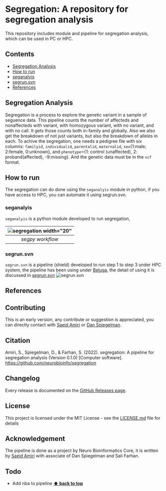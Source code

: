 # Segregation: A repository for segregation analysis
This repository includes module and pipeline for segregation analysis, which can be used in PC or HPC. 

## Contents
-  [Segregation Analysis](#segregation-Analysis)
-  [How to run](#how-to-run)
 - [seganalyis](#workflow)
 - [segrun.svn](#scrnaboxsvn)
- [References](#references)


## Segregation Analysis
Segregation is a process to explore the genetic variant in a sample of seguence data. This pipeline counts the number of affecteds and nonaffecteds with variant, with homozygous variant, with no variant, and with no call. It gets those counts both in-family and globally. Also we also get the breakdown of not just variants, but also the breakdown of alleles in each. To achive the segregation, one needs a pedigree file with six columns: `familyid`, `individualid`, `parentalid`, `maternalid`, `sex`{1:male; 2:female, 0:unknown}, and `phenotype`={1: control (unaffected), 2: proband(affected), -9:missing}. And the genetic data must be in the `vcf` format.

## How to run
The segregation can do done using the  `seganalyis` module in python, if you have access to HPC, you can automate it using segrun.svn. 

### seganalyis
`seganalyis` is a python module developed to run segregation, 

|![segregation width="20"](https://raw.githubusercontent.com/neurobioinfo/segregation/main/segpy.png)|
|:--:|
| _segpy workflow_ |


### segrun.svn
`segrun.svn` is a pipeline (shield) developed to run step 1 to step 3 under HPC system, the pipeline has been using under [Beluga](https://docs.alliancecan.ca/wiki/B%C3%A9luga),  the detail of using it is discussed in [segrun.svn](https://github.com/neurobioinfo/segregation/tree/main/segrun.svn)
![segrun.svn](https://raw.githubusercontent.com/neurobioinfo/segregation/main/segrun.png)

## References

## Contributing
This is an early version, any contribute or suggestion is appreciated, you can directly contact with [Saeid Amiri](https://github.com/saeidamiri1) or [Dan Spiegelman](https://github.com/danspiegelman).

## Citation
Amiri, S., Spiegelman, D., & Farhan, S. (2022). segregation: A pipeline for segregation analysis (Version 0.1.0) [Computer software]. https://github.com/neurobioinfo/segregation

## Changelog
Every release is documented on the [GitHub Releases page](https://github.com/neurobioinfo/segregation/releases).

## License
This project is licensed under the MIT License - see the [LICENSE.md](https://github.com/neurobioinfo/segregation/blob/main/LICENSE) file for details

## Acknowledgement
The pipeline is done as a project by Neuro Bioinformatics Core, it is written by [Saeid Amiri](https://github.com/saeidamiri1) with associate of Dan Spiegelman and Sali Farhan. 

## Todo

- Add nba to pipeline
  **[⬆ back to top](#contents)**

